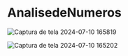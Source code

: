 ﻿# AnalisedeNumeros



![Captura de tela 2024-07-10 165819](https://github.com/milleny2203/AnalisedeNumeros/assets/46906874/796cc416-6642-4fee-af29-7e558e57cba7)
 
 
![Captura de tela 2024-07-10 165202](https://github.com/milleny2203/AnalisedeNumeros/assets/46906874/7bc547a4-9326-458a-8235-00ca4647c42c)

